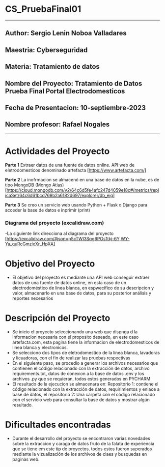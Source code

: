 # CS_PruebaFinal01
----------------------------------------------------------------------------------- 
## Author: Sergio Lenin Noboa Valladares
## Maestria: Cyberseguridad
## Materia: Tratamiento de datos
## Nombre del Proyecto: Tratamiento de Datos Prueba Final Portal Electrodomesticos
## Fecha de Presentacion: 10-septiembre-2023
## Nombre profesor: Rafael Nogales
-----------------------------------------------------------------------------------

# Actividades del Proyecto
__Parte 1__
Extraer datos de una fuente de datos online. API web de eletrodomesticos denominado artefacta 
[https://www.artefacta.com/]

__Parte 2__
La inofrmacion se almacenó en una base de datos en la nube, es de tipo MongoDB (Mongo Atlas) [https://cloud.mongodb.com/v2/64c6d5fe4afc247d4059e18c#/metrics/replicaSet/64c6d61bcd769b2a6182d697/explorer/db_eig]

__Parte 3__
Se creo un servicio web usando Python + Flask o Django para acceder la base de datos e inprimir (print)


### Diagrama del proyecto (excalidraw.com)
-La siguiente link direcciona al diagrama del proyecto 
[https://excalidraw.com/#json=p5cTWI3Sqg6POs1tkj-6Y,WY-Ya_quRcGmzieXr_HpXA]

# Objetivo del Proyecto
- El objetivo del proyecto es mediante una API web conseguir extraer datos de una fuente de datos online, en esta caso de un electrodoméstico de linea blanca, en espwecifico de su descripcion y valor, almacenarlo en una base de datos, para su posterior análisis y reportes necesarios   

# Descripción del Proyecto
- Se inicio el proyecto seleccionando una web que dispnga d la informacion necesaria con el proposito deseado, en este caso artefacta.com, esta pagina tiene la informacion de electrodomesticos de linea blanca y electronicos.
- Se selecciono dos tipos de eletrodomestico de la linea blanca, lavadoras y licuadoras, con el fin de realizar las pruebas respectivas 
- En el siguiente paso, se procedio a generar los archivos necesarios que contienen el código relacionado con la extracción de datos, archivo requirements.txt, datos de conexion a la base de datos .env y los archivos .py que se requieran, todos estos generados en PYCHARM 
- El resultado de la ejecucion se almacenara en:  Repositorio 1: contiene el código relacionado con la extracción de datos, requirimientos y enlace a base de datos, el repositorio 2: Una carpeta con el código relacionado con el servicio web para consultar la base de datos y mostrar algún resultado.

# Dificultades encontradas
- Durante el desarrollo del proyecto se encontraron varias novedades sobre la extraccion y caraga de datos fruto de la falata de experiencia que se tiene em este tip de proyectos, todos estos fueron superados mediante la vizualización de los archivos de claes y busquedas en paginas web.
  
